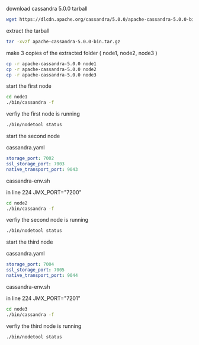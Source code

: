 download cassandra 5.0.0 tarball

```bash
wget https://dlcdn.apache.org/cassandra/5.0.0/apache-cassandra-5.0.0-bin.tar.gz
```

extract the tarball

```bash
tar -xvzf apache-cassandra-5.0.0-bin.tar.gz
```

make 3 copies of the extracted folder ( node1, node2, node3 )

```bash
cp -r apache-cassandra-5.0.0 node1
cp -r apache-cassandra-5.0.0 node2
cp -r apache-cassandra-5.0.0 node3
```

start the first node

```bash
cd node1
./bin/cassandra -f
```

verfiy the first node is running

```bash
./bin/nodetool status
```

start the second node

cassandra.yaml

```yaml
storage_port: 7002
ssl_storage_port: 7003
native_transport_port: 9043
```

cassandra-env.sh

in line 224
JMX_PORT="7200"

```bash
cd node2
./bin/cassandra -f
```

verfiy the second node is running

```bash
./bin/nodetool status
```

start the third node

cassandra.yaml

```yaml
storage_port: 7004
ssl_storage_port: 7005
native_transport_port: 9044
```

cassandra-env.sh

in line 224
JMX_PORT="7201"

```bash
cd node3
./bin/cassandra -f
```

verfiy the third node is running

```bash
./bin/nodetool status
```

